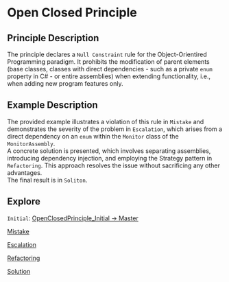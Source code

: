 # Open Closed Principle

## Principle Description

The principle declares a `Null Constraint` rule for the Object-Orientired Programming paradigm. It prohibits the modification of parent elements (base classes, classes with direct dependencies - such as a private `enum` property in C# - or entire assemblies) when extending functionality, i.e., when adding new program features only.

## Example Description

The provided example illustrates a violation of this rule in `Mistake` and demonstrates the severity of the problem in `Escalation`, which arises from a direct dependency on an `enum` within the `Monitor` class of the `MonitorAssembly`.\
A concrete solution is presented, which involves separating assemblies, introducing dependency injection, and employing the Strategy pattern in `Refactoring`. This approach resolves the issue without sacrificing any other advantages.\
The final result is in `Soliton`.

## Explore

`Initial`: [OpenClosedPrinciple_Initial -> Master](https://github.com/VladisS-Vostok2000/BestPractices/compare/OpenClosedPrinciple_Initial...master)

[Mistake]()

[Escalation]()

[Refactoring]()

[Solution]()
